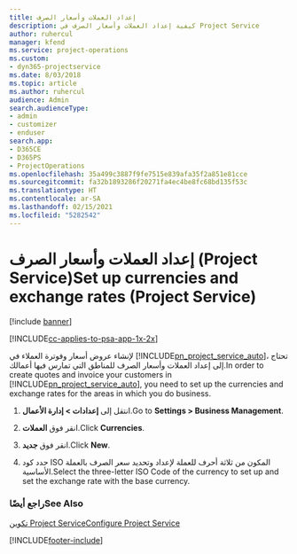 ```yaml
---
title: إعداد العملات وأسعار الصرف
description: كيفية إعداد العملات وأسعار الصرف في Project Service
author: ruhercul
manager: kfend
ms.service: project-operations
ms.custom:
- dyn365-projectservice
ms.date: 8/03/2018
ms.topic: article
ms.author: ruhercul
audience: Admin
search.audienceType:
- admin
- customizer
- enduser
search.app:
- D365CE
- D365PS
- ProjectOperations
ms.openlocfilehash: 35a499c3887f9fe7515e839afa35f2a851e81cce
ms.sourcegitcommit: fa32b1893286f20271fa4ec4be8fc68bd135f53c
ms.translationtype: HT
ms.contentlocale: ar-SA
ms.lasthandoff: 02/15/2021
ms.locfileid: "5282542"
---
```

# <a name="set-up-currencies-and-exchange-rates-project-service"></a><span data-ttu-id="3c3b2-103">إعداد العملات وأسعار الصرف (Project Service)</span><span class="sxs-lookup"><span data-stu-id="3c3b2-103">Set up currencies and exchange rates (Project Service)</span></span>

[!include [banner](../includes/psa-now-project-operations.md)]

[!INCLUDE[cc-applies-to-psa-app-1x-2x](../includes/cc-applies-to-psa-app-1x-2x.md)]

<span data-ttu-id="3c3b2-104">لإنشاء عروض أسعار وفوترة العملاء في [!INCLUDE[pn_project_service_auto](../includes/pn-project-service-auto.md)]، تحتاج إلى إعداد العملات وأسعار الصرف للمناطق التي تمارس فيها أعمالك.</span><span class="sxs-lookup"><span data-stu-id="3c3b2-104">In order to create quotes and invoice your customers in [!INCLUDE[pn_project_service_auto](../includes/pn-project-service-auto.md)], you need to set up the currencies and exchange rates for the areas in which you do business.</span></span>  
  
1.  <span data-ttu-id="3c3b2-105">انتقل إلى **إعدادات > إدارة الأعمال**.</span><span class="sxs-lookup"><span data-stu-id="3c3b2-105">Go to **Settings > Business Management**.</span></span>  
  
2.  <span data-ttu-id="3c3b2-106">انقر فوق **العملات‏‎**.</span><span class="sxs-lookup"><span data-stu-id="3c3b2-106">Click **Currencies**.</span></span>  
  
3.  <span data-ttu-id="3c3b2-107">انقر فوق **جديد**.</span><span class="sxs-lookup"><span data-stu-id="3c3b2-107">Click **New**.</span></span>  
  
4.  <span data-ttu-id="3c3b2-108">حدد كود ISO المكون من ثلاثة أحرف للعملة لإعداد وتحديد سعر الصرف بالعملة الأساسية.</span><span class="sxs-lookup"><span data-stu-id="3c3b2-108">Select the three-letter ISO Code of the currency to set up and set the exchange rate with the base currency.</span></span>  
  
### <a name="see-also"></a><span data-ttu-id="3c3b2-109">راجع أيضًا</span><span class="sxs-lookup"><span data-stu-id="3c3b2-109">See Also</span></span>  
 [<span data-ttu-id="3c3b2-110">تكوين Project Service</span><span class="sxs-lookup"><span data-stu-id="3c3b2-110">Configure Project Service</span></span>](../psa/configure.md)


[!INCLUDE[footer-include](../includes/footer-banner.md)]